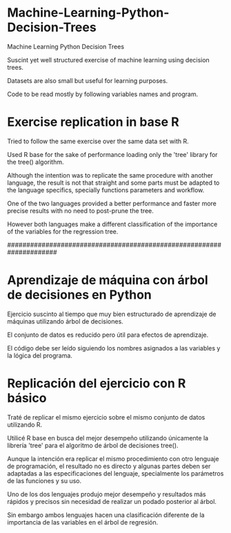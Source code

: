 # Machine-Learning-Python-Decision-Trees
Machine Learning Python Decision Trees

Suscint yet well structured exercise of machine learning using decision trees.

Datasets are also small but useful for learning purposes.

Code to be read mostly by following variables names and program.

# Exercise replication in base R
Tried to follow the same exercise over the same data set with R.

Used R base for the sake of performance loading only the 'tree' library for the tree() algorithm.

Although the intention was to replicate the same procedure with another language, the result is not that straight and some parts must be adapted to the language specifics, specially functions parameters and workflow.

One of the two languages provided a better performance and faster more precise results with no need to post-prune the tree.

However both languages make a different classification of the importance of the variables for the regression tree.

#####################################################################

# Aprendizaje de máquina con árbol de decisiones en Python
Ejercicio suscinto al tiempo que muy bien estructurado de aprendizaje de máquinas utilizando árbol de decisiones.

El conjunto de datos es reducido pero útil para efectos de aprendizaje.

El código debe ser leído siguiendo los nombres asignados a las variables y la lógica del programa.

# Replicación del ejercicio con R básico
Traté de replicar el mismo ejercicio sobre el mismo conjunto de datos utilizando R.

Utilicé R base en busca del mejor desempeño utilizando únicamente la librería 'tree' para el algoritmo de árbol de decisiones tree().

Aunque la intención era replicar el mismo procedimiento con otro lenguaje de programación, el resultado no es directo y algunas partes deben ser adaptadas a las especificaciones del lenguaje, specialmente los parámetros de las funciones y su uso.

Uno de los dos lenguajes produjo mejor desempeño y resultados más rápidos y precisos sin necesidad de realizar un podado posterior al árbol.

Sin embargo ambos lenguajes hacen una clasificación diferente de la importancia de las variables en el árbol de regresión.
